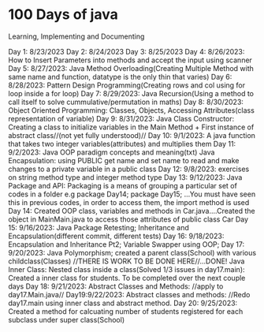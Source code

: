 # 100 Days of java

Learning, Implementing and Documenting

Day 1: 8/23/2023
Day 2: 8/24/2023
Day 3: 8/25/2023
Day 4: 8/26/2023: How to Insert Parameters into methods and accept the input using scanner
Day 5: 8/27/2023: Java Method Overloading(Creating Multiple Method with same name and function, datatype is the only thin that varies)
Day 6: 8/28/2023: Pattern Design Programming(Creating rows and col using for loop inside a for loop)
Day 7: 8/29/2023: Java Recursion(Using a method to call itself to solve cummulative/permutation in maths)
Day 8: 8/30/2023: Object Oriented Programming: Classes, Objects, Accessing Attributes(class representation of variable)
Day 9: 8/31/2023: Java Class Constructor: Creating a class to initialize variables in the Main Method + First instance of abstract class//(not yet fully understood)//
Day 10: 9/1/2023: A java function that takes two integer variables(attributes) and multiplies them
Day 11: 9/2/2023: Java OOP paradigm concepts and meaning(txt) Java Encapsulation: using PUBLIC get name and set name to read and make changes to a private variable in a public class
Day 12: 9/8/2023: exercises on string method type and integer method type
Day 13: 9/12/2023: Java Package and API: Packaging is a means of grouping a particular set of codes in a folder e.g package Day14;
package Day15; ...You must have seen this in previous codes, in order to access them, the import method is used
Day 14: Created OOP class, variables and methods in Car.java....Created the object in MainMain.java to access those attributes of public class Car
Day 15: 9/16/2023: Java Package Retesting; Inheritance and Encapsulation(different commit, different tests)
Day 16: 9/18/2023: Encapsulation and Inheritance Pt2; Variable Swapper using OOP;
Day 17: 9/20/2023: Java Polymorphism; created a parent class(School) with various childclass(Classes)
//THERE IS WORK TO BE DONE HERE//...DONE!
Java Inner Class: Nested class inside a class(Solved 1/3 issues in day17.main): Created a inner class for students. To be completed over the next couple days
Day 18: 9/21/2023: Abstract Classes and Methods:
//apply to day17.Main.java//
Day19:9/22/2023: Abstract classes and methods: //Redo day17.main using inner class and abstract method.
Day 20: 9/25/2023: Created a method for calcuating number of students registered for each subclass under super class(School)
